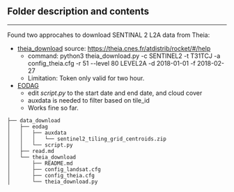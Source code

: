 ## Folder description and contents  
---
Found two approcahes to download SENTINAL 2 L2A data from Theia:
- [theia_download](https://github.com/olivierhagolle/theia_download) source: https://theia.cnes.fr/atdistrib/rocket/#/help
    - command: python3 theia_download.py -c SENTINEL2 -t T31TCJ -a config_theia.cfg -r 51 --level 80 LEVEL2A -d 2018-01-01 -f 2018-02-27
    - Limitation: Token only valid for two hour.
- [EODAG](https://github.com/CS-SI/eodag)
    - edit $script.py$ to the start date and end date, and cloud cover
    - auxdata is needed to filter based on tile_id
    - Works fine so far.

```
├── data_download
│   ├── eodag
│   │   ├── auxdata
│   │   │   └── sentinel2_tiling_grid_centroids.zip
│   │   └── script.py
│   ├── read.md
│   └── theia_download
│       ├── README.md
│       ├── config_landsat.cfg
│       ├── config_theia.cfg
│       └── theia_download.py
```